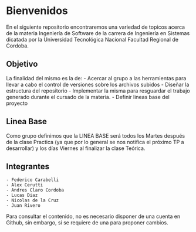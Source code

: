 # Bienvenidos
En el siguiente repositorio encontraremos una variedad de topicos acerca de la materia Ingeniería de Software 
de la carrera de Ingeniería en Sistemas dicatada por la Universidad Tecnológica Nacional Facultad Regional de Cordoba.

## Objetivo
La finalidad del mismo es la de:
    - Acercar al grupo a las herramientas para llevar a cabo el control de versiones sobre los archivos subidos
    - Diseñar la estructura del repositorio
    - Implementar la misma para resguardar el trabajo generado durante el cursado de la materia.
    - Definir lineas base del proyecto
    

## Linea Base
   Como grupo definimos que la LINEA BASE será todos los Martes después de la clase Practica (ya que por lo general se nos notifica el próximo TP a desarrollar) y los días Viernes al finalizar la clase Teórica.


## Integrantes
    - Federico Carabelli
    - Alex Cerutti
    - Andres Claro Cordoba
    - Lucas Diaz
    - Nicolas de la Cruz
    - Juan Rivero

Para consultar el contenido, no es necesario disponer de una cuenta en Github, sin embargo, si se requiere de una para proponer cambios.
